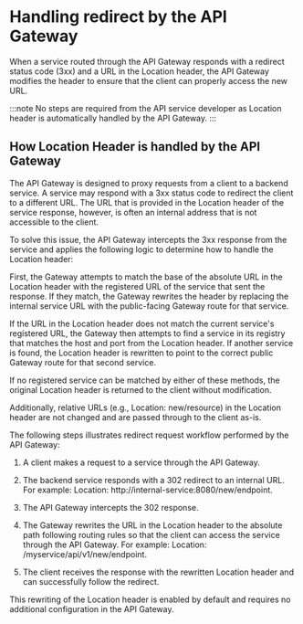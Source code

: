 # Handling redirect by the API Gateway

When a service routed through the API Gateway responds with a redirect status code (3xx) and a URL in the Location header, the API Gateway modifies the header to ensure that the client can properly access the new URL.

:::note
No steps are required from the API service developer as Location header is automatically handled by the API Gateway.
:::

## How Location Header is handled by the API Gateway
The API Gateway is designed to proxy requests from a client to a backend service. A service may respond with a 3xx status code to redirect the client to a different URL. The URL that is provided in the Location header of the service response, however, is often an internal address that is not accessible to the client.

To solve this issue, the API Gateway intercepts the 3xx response from the service and applies the following logic to determine how to handle the Location header:

First, the Gateway attempts to match the base of the absolute URL in the Location header with the registered URL of the service that sent the response. If they match, the Gateway rewrites the header by replacing the internal service URL with the public-facing Gateway route for that service.

If the URL in the Location header does not match the current service's registered URL, the Gateway then attempts to find a service in its registry that matches the host and port from the Location header. If another service is found, the Location header is rewritten to point to the correct public Gateway route for that second service.

If no registered service can be matched by either of these methods, the original Location header is returned to the client without modification.

Additionally, relative URLs (e.g., Location: new/resource) in the Location header are not changed and are passed through to the client as-is.

The following steps illustrates redirect request workflow performed by the API Gateway:

1. A client makes a request to a service through the API Gateway.

2. The backend service responds with a 302 redirect to an internal URL. For example: Location: http://internal-service:8080/new/endpoint.

3. The API Gateway intercepts the 302 response.

4. The Gateway rewrites the URL in the Location header to the absolute path following routing rules so that the client can access the service through the API Gateway. For example: Location: /myservice/api/v1/new/endpoint.

5. The client receives the response with the rewritten Location header and can successfully follow the redirect.

This rewriting of the Location header is enabled by default and requires no additional configuration in the API Gateway.